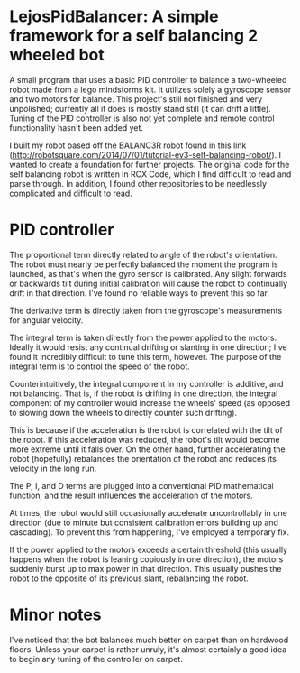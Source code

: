 # LejosPidBalancer: A simple framework for a self balancing 2 wheeled bot

A small program that uses a basic PID controller to balance a two-wheeled robot made from a lego mindstorms kit. It utilizes solely a gyroscope sensor and two motors for balance. This project's still not finished and very unpolished; currently all it does is mostly stand still (it can drift a little). Tuning of the PID controller is also not yet complete and remote control functionality hasn't been added yet.

I built my robot based off the BALANC3R robot found in this link (http://robotsquare.com/2014/07/01/tutorial-ev3-self-balancing-robot/). I wanted to create a foundation for further projects. The original code for the self balancing robot is written in RCX Code, which I find difficult to read and parse through. In addition, I found other repositories to be needlessly complicated and difficult to read.

# PID controller

The proportional term directly related to angle of the robot's orientation. The robot must nearly be perfectly balanced the moment the program is launched, as that's when the gyro sensor is calibrated. Any slight forwards or backwards tilt during initial calibration will cause the robot to continually drift in that direction. I've found no reliable ways to prevent this so far.

The derivative term is directly taken from the gyroscope's measurements for angular velocity.

The integral term is taken directly from the power applied to the motors. Ideally it would resist any continual drifting or slanting in one direction; I've found it incredibly difficult to tune this term, however. The purpose of the integral term is to control the speed of the robot.

Counterintuitively, the integral component in my controller is additive, and not balancing. That is, if the robot is drifting in one direction, the integral component of my controller would increase the wheels' speed (as opposed to slowing down the wheels to directly counter such drifting).

This is because if the acceleration is the robot is correlated with the tilt of the robot. If this acceleration was reduced, the robot's tilt would become more extreme until it falls over. On the other hand, further accelerating the robot (hopefully) rebalances the orientation of the robot and reduces its velocity in the long run.

The P, I, and D terms are plugged into a conventional PID mathematical function, and the result influences the acceleration of the motors.

At times, the robot would still occasionally accelerate uncontrollably in one direction (due to minute but consistent calibration errors building up and cascading). To prevent this from happening, I've employed a temporary fix.

If the power applied to the motors exceeds a certain threshold (this usually happens when the robot is leaning copiously in one direction), the motors suddenly burst up to max power in that direction. This usually pushes the robot to the opposite of its previous slant, rebalancing the robot.

# Minor notes

I've noticed that the bot balances much better on carpet than on hardwood floors. Unless your carpet is rather unruly, it's almost certainly a good idea to begin any tuning of the controller on carpet.
